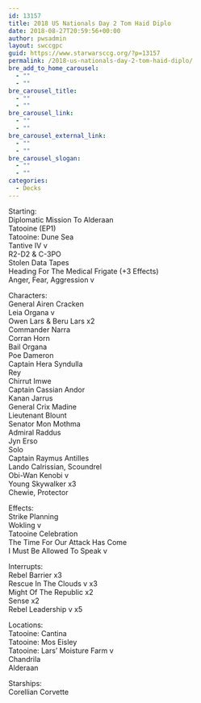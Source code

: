 ```yaml
---
id: 13157
title: 2018 US Nationals Day 2 Tom Haid Diplo
date: 2018-08-27T20:59:56+00:00
author: pwsadmin
layout: swccgpc
guid: https://www.starwarsccg.org/?p=13157
permalink: /2018-us-nationals-day-2-tom-haid-diplo/
bre_add_to_home_carousel:
  - ""
  - ""
bre_carousel_title:
  - ""
  - ""
bre_carousel_link:
  - ""
  - ""
bre_carousel_external_link:
  - ""
  - ""
bre_carousel_slogan:
  - ""
  - ""
categories:
  - Decks
---
```

Starting:  
Diplomatic Mission To Alderaan  
Tatooine (EP1)  
Tatooine: Dune Sea  
Tantive IV v  
R2-D2 & C-3PO  
Stolen Data Tapes  
Heading For The Medical Frigate (+3 Effects)  
Anger, Fear, Aggression v

Characters:  
General Airen Cracken  
Leia Organa v  
Owen Lars & Beru Lars x2  
Commander Narra  
Corran Horn  
Bail Organa  
Poe Dameron  
Captain Hera Syndulla  
Rey  
Chirrut Imwe  
Captain Cassian Andor  
Kanan Jarrus  
General Crix Madine  
Lieutenant Blount  
Senator Mon Mothma  
Admiral Raddus  
Jyn Erso  
Solo  
Captain Raymus Antilles  
Lando Calrissian, Scoundrel  
Obi-Wan Kenobi v  
Young Skywalker x3  
Chewie, Protector

Effects:  
Strike Planning  
Wokling v  
Tatooine Celebration  
The Time For Our Attack Has Come  
I Must Be Allowed To Speak v

Interrupts:  
Rebel Barrier x3  
Rescue In The Clouds v x3  
Might Of The Republic x2  
Sense x2  
Rebel Leadership v x5

Locations:  
Tatooine: Cantina  
Tatooine: Mos Eisley  
Tatooine: Lars’ Moisture Farm v  
Chandrila  
Alderaan

Starships:  
Corellian Corvette